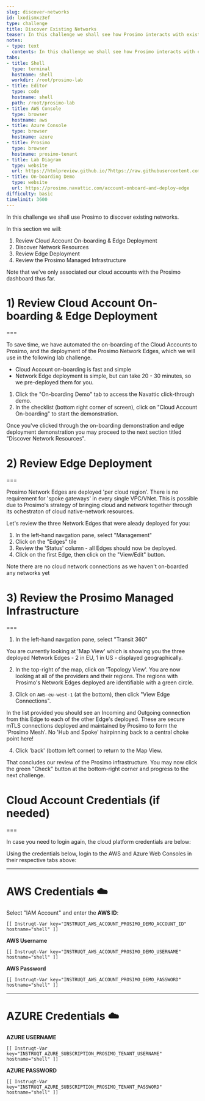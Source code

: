 ```yaml
---
slug: discover-networks
id: lxodismxz3ef
type: challenge
title: Discover Existing Networks
teaser: In this challenge we shall see how Prosimo interacts with existing environments.
notes:
- type: text
  contents: In this challenge we shall see how Prosimo interacts with existing environments.
tabs:
- title: Shell
  type: terminal
  hostname: shell
  workdir: /root/prosimo-lab
- title: Editor
  type: code
  hostname: shell
  path: /root/prosimo-lab
- title: AWS Console
  type: browser
  hostname: aws
- title: Azure Console
  type: browser
  hostname: azure
- title: Prosimo
  type: browser
  hostname: prosimo-tenant
- title: Lab Diagram
  type: website
  url: https://htmlpreview.github.io/?https://raw.githubusercontent.com/prosimo-io/ProsimoLabs/main/instruqt-tracks/prosimo-lab-observe/assets/images/Prosimo_Lab_Architecture.html
- title: On-boarding Demo
  type: website
  url: https://prosimo.navattic.com/account-onboard-and-deploy-edge
difficulty: basic
timelimit: 3600
---
```


In this challenge we shall use Prosimo to discover existing networks.

In this section we will:
1) Review Cloud Account On-boarding & Edge Deployment
2) Discover Network Resources
3) Review Edge Deployment
4) Review the Prosimo Managed Infrastructure

Note that we've only associated our cloud accounts with the Prosimo dashboard thus far.


# 1) Review Cloud Account On-boarding & Edge Deployment
===

To save time, we have automated the on-boarding of the Cloud Accounts to Prosimo, and the deployment of the Prosimo Network Edges, which we will use in the following lab challenge.

* Cloud Account on-boarding is fast and simple
* Network Edge deployment is simple, but can take 20 - 30 minutes, so we pre-deployed them for you.

1) Click the "On-boarding Demo" tab to access the Navattic click-through demo.
2) In the checklist (bottom right corner of screen), click on "Cloud Account On-boarding" to start the demonstration.

Once you've clicked through the on-boarding demonstration and edge deployment demonstration you may proceed to the next section titled "Discover Network Resources".


# 2) Review Edge Deployment
===

Prosimo Network Edges are deployed 'per cloud region'. There is no requirement for 'spoke gateways' in every single VPC/VNet. This is possible due to Prosimo's strategy of bringing cloud and network together through its ochestraton of cloud native-network resources.

Let's review the three Network Edges that were aleady deployed for you:
1) In the left-hand navgation pane, select "Management"
2) Click on the "Edges" tile
3) Review the 'Status' column - all Edges should now be deployed.
4) Click on the first Edge, then click on the "View/Edit" button.

Note there are no cloud network connections as we haven't on-boarded any networks yet


# 3) Review the Prosimo Managed Infrastructure
===

1) In the left-hand navgation pane, select "Transit 360"

You are currently looking at 'Map View' which is showing you the three deployed Network Edges - 2 in EU, 1 in US - displayed geographically.

2) In the top-right of the map, click on 'Topology View'. You are now looking at all of the providers and their regions. The regions with Prosimo's Network Edges deployed are identifiable with a green circle.

3) Click on `AWS-eu-west-1` (at the bottom), then click "View Edge Connections".

In the list provided you should see an Incoming and Outgoing connection from this Edge to each of the other Edge's deployed. These are secure mTLS connections deployed and maintained by Prosimo to form the 'Prosimo Mesh'. No 'Hub and Spoke' hairpinning back to a central choke point here!

4) Click 'back' (bottom left corner) to return to the Map View.

That concludes our review of the Prosimo infrastructure. You may now click the green "Check" button at the bottom-right corner and progress to the next challenge.



# Cloud Account Credentials (if needed)
===

In case you need to login again, the cloud platform credentials are below:

Using the credentials below, login to the AWS and Azure Web Consoles in their respective tabs above:

---
# AWS Credentials ☁️

Select "IAM Account" and enter the **AWS ID**:
```
[[ Instruqt-Var key="INSTRUQT_AWS_ACCOUNT_PROSIMO_DEMO_ACCOUNT_ID" hostname="shell" ]]
```

**AWS Username**
```
[[ Instruqt-Var key="INSTRUQT_AWS_ACCOUNT_PROSIMO_DEMO_USERNAME" hostname="shell" ]]
```

**AWS Password**
```
[[ Instruqt-Var key="INSTRUQT_AWS_ACCOUNT_PROSIMO_DEMO_PASSWORD" hostname="shell" ]]
```

---

# AZURE Credentials ☁️

**AZURE USERNAME**
```
[[ Instruqt-Var key="INSTRUQT_AZURE_SUBSCRIPTION_PROSIMO_TENANT_USERNAME" hostname="shell" ]]
```

**AZURE PASSWORD**
```
[[ Instruqt-Var key="INSTRUQT_AZURE_SUBSCRIPTION_PROSIMO_TENANT_PASSWORD" hostname="shell" ]]
```


